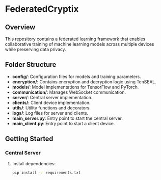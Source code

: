# FederatedCryptix

## Overview

This repository contains a federated learning framework that enables collaborative training of machine learning models across multiple devices while preserving data privacy.

## Folder Structure

- **config/**: Configuration files for models and training parameters.
- **encryption/**: Contains encryption and decryption logic using TenSEAL.
- **models/**: Model implementations for TensorFlow and PyTorch.
- **communication/**: Manages WebSocket communication.
- **server/**: Central server implementation.
- **clients/**: Client device implementation.
- **utils/**: Utility functions and decorators.
- **logs/**: Log files for server and clients.
- **main_server.py**: Entry point to start the central server.
- **main_client.py**: Entry point to start a client device.

## Getting Started

### Central Server

1. Install dependencies:
   ```sh
   pip install -r requirements.txt
   ```
